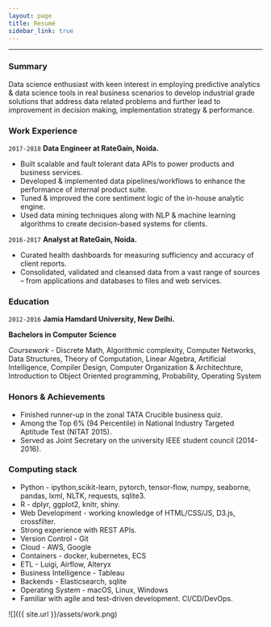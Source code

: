 ```yaml
---
layout: page
title: Resumé
sidebar_link: true
---
```


<hr>

### Summary

Data science enthusiast with keen interest in employing predictive analytics & data science tools in real business scenarios to develop industrial grade solutions that address data related problems and further lead to improvement in decision making, implementation strategy & performance.

### Work Experience

`2017-2018`
__Data Engineer at RateGain, Noida.__
- Built scalable and fault tolerant data APIs to power products and business services.
- Developed & implemented data pipelines/workflows to enhance the performance of internal product suite.
- Tuned & improved the core sentiment logic of the in-house analytic engine.
- Used data mining techniques along with NLP & machine learning algorithms to create decision-based systems for clients.

`2016-2017`
__Analyst at RateGain, Noida.__
- Curated health dashboards for measuring sufficiency and accuracy of client reports.
- Consolidated, validated and cleansed data from a vast range of sources – from applications and databases to files and web services.

### Education

`2012-2016`
__Jamia Hamdard University, New Delhi.__

**Bachelors in Computer Science**

*Coursework* - Discrete Math, Algorithmic complexity, Computer Networks, Data Structures, Theory of Computation, Linear Algebra,
Artificial Intelligence, Compiler Design, Computer Organization & Architechture, Introduction to Object Oriented programming, Probability, Operating System



### Honors & Achievements

- Finished runner-up in the zonal TATA Crucible business quiz.
- Among the Top 6% (94 Percentile) in National Industry Targeted Aptitude Test (NITAT 2015).
- Served as Joint Secretary on the university IEEE student council (2014-2016).

### Computing stack
* Python - ipython,scikit-learn, pytorch, tensor-flow, numpy, seaborne, pandas, lxml, NLTK, requests, sqlite3.
* R - dplyr, ggplot2, knitr, shiny.
* Web Development - working knowledge of HTML/CSS/JS, D3.js, crossfilter.
* Strong experience with REST APIs.
* Version Control - Git
* Cloud - AWS, Google
* Containers - docker, kubernetes, ECS
* ETL - Luigi, Airflow, Alteryx
* Business Intelligence - Tableau
* Backends - Elasticsearch, sqlite
* Operating System - macOS, Linux, Windows
* Familiar with agile and test-driven development. CI/CD/DevOps.

![]({{ site.url }}/assets/work.png)

